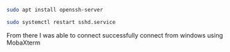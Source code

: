 
```sh
sudo apt install openssh-server
```

```sh
sudo systemctl restart sshd.service
```

From there I was able to connect successfully connect from windows using MobaXterm
